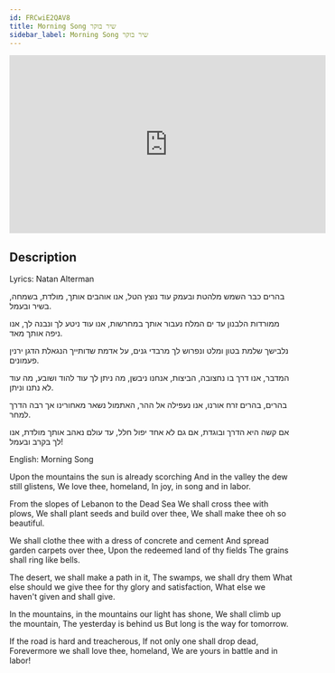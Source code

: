 ```yaml
---
id: FRCwiE2QAV8
title: Morning Song שיר בוקר
sidebar_label: Morning Song שיר בוקר
---
```


<iframe
  width="560"
  height="315"
  src="https://www.youtube.com/embed/FRCwiE2QAV8"
  title="YouTube video player"
  frameborder="0"
  allow="accelerometer; autoplay; clipboard-write; encrypted-media; gyroscope; picture-in-picture; web-share"
  referrerpolicy="strict-origin-when-cross-origin"
  allowfullscreen
></iframe>

## Description

Lyrics: Natan Alterman

בהרים כבר השמש מלהטת
ובעמק עוד נוצץ הטל,
אנו אוהבים אותך, מולדת,
בשמחה, בשיר ובעמל.
 
ממורדות הלבנון עד ים המלח
נעבור אותך במחרשות,
אנו עוד ניטע לך ונבנה לך,
אנו ניפה אותך מאד.
 
נלבישך שלמת בטון ומלט
ונפרוש לך מרבדי גנים,
על אדמת שדותייך הנגאלת
הדגן ירנין פעמונים.
 
המדבר, אנו דרך בו נחצובה,
הביצות, אנחנו ניבשן,
מה ניתן לך עוד להוד ושובע,
מה עוד לא נתנו וניתן.

בהרים, בהרים זרח אורנו,
אנו נעפילה אל ההר,
האתמול נשאר מאחורינו
אך רבה הדרך למחר.
 
אם קשה היא הדרך ובוגדת,
אם גם לא אחד יפול חלל,
עד עולם נאהב אותך מולדת,
אנו לך בקרב ובעמל!

English: Morning Song

Upon the mountains the sun is already scorching
And in the valley the dew still glistens,
We love thee, homeland,
In joy, in song and in labor.
 
From the slopes of Lebanon to the Dead Sea
We shall cross thee with plows,
We shall plant seeds and build over thee,
We shall make thee oh so beautiful.
 
We shall clothe thee with a dress of concrete and cement
And spread garden carpets over thee,
Upon the redeemed land of thy fields
The grains shall ring like bells.
 
The desert, we shall make a path in it,
The swamps, we shall dry them
What else should we give thee for thy glory and satisfaction,
What else we haven't given and shall give.
 
In the mountains, in the mountains our light has shone,
We shall climb up the mountain,
The yesterday is behind us
But long is the way for tomorrow.
 
If the road is hard and treacherous,
If not only one shall drop dead,
Forevermore we shall love thee, homeland,
We are yours in battle and in labor!
